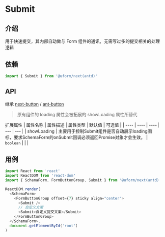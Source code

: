 # Submit

## 介绍

用于快速提交，其内部自动做与 Form 组件的通讯，无需写过多的提交相关的处理逻辑

## 依赖

```javascript
import { Submit } from '@uform/next(antd)'
```

## API

继承 [next-button](https://fusion.design/component/basic/button#button) /
[ant-button](https://ant.design/components/button-cn/#API)
> 原有组件的 loading 属性会被拓展的 showLoading 属性所替代

扩展属性
| 属性名称 | 属性描述 | 属性类型 | 默认值 | 可选值 |
| ---- | ---- | ---- | --- | --- |
| showLoading | 主要用于控制Submit组件是否自动展示loading图标，要求SchemaForm的onSubmit回调必须返回Promise对象才会生效。 | `boolean` |  |  |

## 用例

```javascript
import React from 'react'
import ReactDOM from 'react-dom'
import { SchemaForm, FormButtonGroup, Submit } from '@uform/next(antd)'

ReactDOM.render(
  <SchemaForm>
    <FormButtonGroup offset={7} sticky align="center">
      <Submit />
      // 自定义文案
      <Submit>自定义提交文案</Submit>
    </FormButtonGroup>
  </SchemaForm>,
  document.getElementById('root')
)
```
